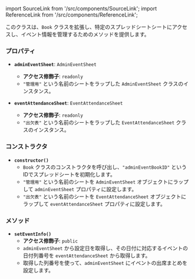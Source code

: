 import SourceLink from '/src/components/SourceLink';
import ReferenceLink from '/src/components/ReferenceLink';

<SourceLink href="/docs/attendance-management-system/source/class/AdminEventBook"/>
<ReferenceLink href="/docs/attendance-management-system/reference/class/AdminEventBook"/>

このクラスは、`Book` クラスを拡張し、特定のスプレッドシートシートにアクセスし、イベント情報を管理するためのメソッドを提供します。

### プロパティ

- **`adminEventSheet`**: `AdminEventSheet`
  - **アクセス修飾子**: `readonly`
  - `"管理用"` という名前のシートをラップした `AdminEventSheet` クラスのインスタンス。

- **`eventAttendanceSheet`**: `EventAttendanceSheet`
  - **アクセス修飾子**: `readonly`
  - `"出欠表"` という名前のシートをラップした `EventAttendanceSheet` クラスのインスタンス。

### コンストラクタ

- **`constructor()`**
  - `Book` クラスのコンストラクタを呼び出し、`"adminEventBookID"` というIDでスプレッドシートを初期化します。
  - `"管理用"` という名前のシートを `AdminEventSheet` オブジェクトにラップして `adminEventSheet` プロパティに設定します。
  - `"出欠表"` という名前のシートを `EventAttendanceSheet` オブジェクトにラップして `eventAttendanceSheet` プロパティに設定します。

### メソッド

- **`setEventInfo()`**
  - **アクセス修飾子**: `public`
  - `adminEventSheet` から設定日を取得し、その日付に対応するイベントの日付列番号を `eventAttendanceSheet` から取得します。
  - 取得した列番号を使って、`adminEventSheet` にイベントの出席まとめを設定します。
